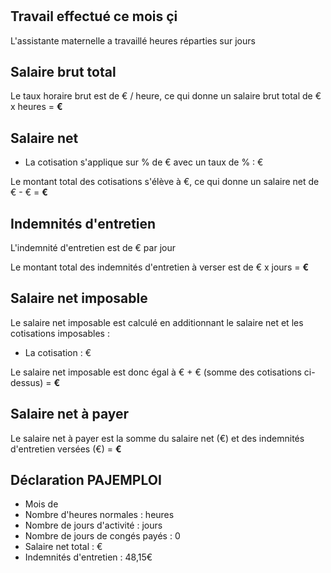# <F search="${rootSubject}, a pour nom, ?_" />

## Travail effectué ce mois çi

L'assistante maternelle a travaillé <F search="${rootSubject}, a pour nombre d'heures travaillées, ?_" editable=true ></F> heures
réparties sur <F search="${rootSubject}, a pour nombre de jours travaillés, ?_" editable=true></F> jours

## Salaire brut total

Le taux horaire brut est de <F search="${rootSubject}, a pour taux horaire brut, ?_" editable=true></F>€ / heure, ce qui donne un salaire brut total de <F search="${rootSubject}, a pour taux horaire brut, ?_"></F>€ x <F search="${rootSubject}, a pour nombre d'heures travaillées, ?_"></F> heures = **<F search="${rootSubject}, a pour salaire brut (formatté), ?_"></F>€**

## Salaire net

<MF s="une paie" p="est sujette à"  >

- La cotisation **<F search="${o}, a pour nom, ?_"></F>** s'applique sur <F search="${rootSubject}, couvre l'année, ?annee. ${o}, a pour base, ?base. ?base, ?annee, ?_"></F>% de <F search="${rootSubject}, a pour salaire brut (formatté), ?_"></F>€ avec un taux de <F search="${rootSubject}, couvre l'année, ?annee. ${o}, a pour taux, ?taux. ?taux, ?annee, ?_"></F>% : <F search="${rootSubject}, ${o} (formatté), ?_"></F>€

</MF>

Le montant total des cotisations s'élève à <F search="${rootSubject}, est sujette à un total de cotisation de (formatté), ?_"></F>€, ce qui donne un salaire net de <F search="${rootSubject}, a pour salaire brut (formatté), ?_"></F>€ - <F search="${rootSubject}, est sujette à un total de cotisation de (formatté), ?_"></F>€ = **<F search="${rootSubject}, a pour salaire net (formatté), ?_"></F>€**

## Indemnités d'entretien

L'indemnité d'entretien est de <F search="${rootSubject}, a pour indemnité journalière d'entretien, ?_" editable=true ></F>€ par jour

Le montant total des indemnités d'entretien à verser est de <F search="${rootSubject}, a pour indemnité journalière d'entretien, ?_"></F>€ x <F search="${rootSubject}, a pour nombre de jours travaillés, ?_"></F> jours = **<F search="${rootSubject}, a pour montant total d'indemnité d'entretien (formatté), ?_"></F>€**

## Salaire net imposable

Le salaire net imposable est calculé en additionnant le salaire net et les cotisations imposables :

<MF s="une paie" p="est imposable sur" >

- La cotisation **<F search="${o}, a pour nom, ?_"></F>** : <F search="${rootSubject}, ${o} (formatté), ?_"></F>€

</MF>

Le salaire net imposable est donc égal à <F search="${rootSubject}, a pour salaire net (formatté), ?_"></F>€ + <F search="${rootSubject}, a pour montant total des cotisations imposables (formatté), ?_"></F>€ (somme des cotisations ci-dessus) = **<F search="${rootSubject}, a pour salaire net imposable (formatté), ?_"></F>€**

## Salaire net à payer

Le salaire net à payer est la somme du salaire net (<F search="${rootSubject}, a pour salaire net (formatté), ?_"></F>€) et des indemnités d'entretien versées (<F search="${rootSubject}, a pour montant total d'indemnité d'entretien (formatté), ?_"></F>€) = **<F search="${rootSubject}, a pour salaire net à payer (formatté), ?_"></F>€**

## Déclaration PAJEMPLOI

- Mois de <F search="${rootSubject}, couvre le mois de, ?_"></F> <F search="${rootSubject}, couvre l'année, ?_"></F>
- Nombre d'heures normales : <F search="${rootSubject}, a pour nombre d'heures travaillées, ?_"></F> heures	
- Nombre de jours	d'activité : <F search="${rootSubject}, a pour nombre de jours travaillés, ?_"></F> jours
- Nombre de jours de congés payés : 0 
- Salaire net total : <F search="${rootSubject}, a pour salaire net (formatté), ?_"></F>€
- Indemnités d'entretien : 48,15€


